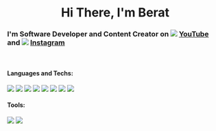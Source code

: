 
<div>
<h1 align="center"> Hi There, I'm Berat</h1>

### I'm Software Developer and Content Creator on <img src="https://img.icons8.com/color/15/000000/youtube-play.png"/> <a href="https://www.youtube.com/channel/UCm5l8-8axI8LNMPlovzaEOQ"> YouTube</a> and <img src="https://img.icons8.com/color/15/000000/instagram-new--v1.png"/> <a href="https://www.instagram.com/bozmaschine/"> Instagram</a>

</div>
<br>

<h4>Languages and Techs: </h2>

<p>
<img src="https://img.icons8.com/fluency/48/000000/flutter.png"/>  	
<img src="https://img.icons8.com/color/48/000000/kotlin.png"/>  	
<img src="https://img.icons8.com/color/48/000000/firebase.png"/>
<img src="https://img.icons8.com/color/48/000000/c-sharp-logo.png"/>
<img src="https://img.icons8.com/color/48/000000/java-coffee-cup-logo--v1.png"/>
<img src="https://img.icons8.com/color/48/000000/microsoft-sql-server.png"/>
<img src="https://img.icons8.com/color/48/000000/javascript--v1.png"/>
<img src="https://img.icons8.com/dusk/64/000000/php-logo.png"/>
</p>

<h4>Tools: </h4>
<p>
<img src="https://img.icons8.com/color/48/000000/figma--v1.png"/>
<img src="https://img.icons8.com/color/48/000000/adobe-photoshop--v1.png"/>
</p>
